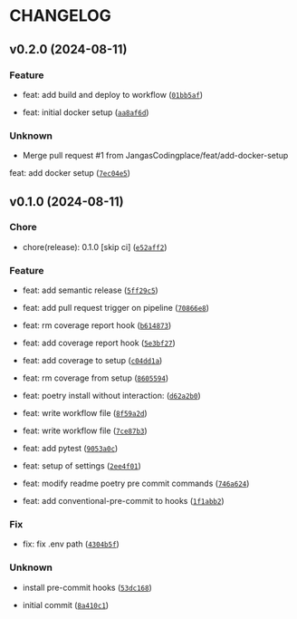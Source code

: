 # CHANGELOG

## v0.2.0 (2024-08-11)

### Feature

* feat: add build and deploy to workflow ([`01bb5af`](https://github.com/JangasCodingplace/bootstrap-academy-productive-python/commit/01bb5afebf253d0a51ef68b0aa5f98ad56794b3d))

* feat: initial docker setup ([`aa8af6d`](https://github.com/JangasCodingplace/bootstrap-academy-productive-python/commit/aa8af6da3195653a5af45966c68f78440055f163))

### Unknown

* Merge pull request #1 from JangasCodingplace/feat/add-docker-setup

feat: add docker setup ([`7ec04e5`](https://github.com/JangasCodingplace/bootstrap-academy-productive-python/commit/7ec04e5020c782afd7f3d8bbc251fbce621555ab))

## v0.1.0 (2024-08-11)

### Chore

* chore(release): 0.1.0 [skip ci] ([`e52aff2`](https://github.com/JangasCodingplace/bootstrap-academy-productive-python/commit/e52aff2cc0c2ef44fad09422b642c6778244b087))

### Feature

* feat: add semantic release ([`5ff29c5`](https://github.com/JangasCodingplace/bootstrap-academy-productive-python/commit/5ff29c5c15d5a39e73deb28307a52fb56f1b205f))

* feat: add pull request trigger on pipeline ([`70866e8`](https://github.com/JangasCodingplace/bootstrap-academy-productive-python/commit/70866e801a3d31ffb1d1e0ad87244d605ffe409a))

* feat: rm coverage report hook ([`b614873`](https://github.com/JangasCodingplace/bootstrap-academy-productive-python/commit/b614873afbbfdae715691f1345c1dc153165f4b8))

* feat: add coverage report hook ([`5e3bf27`](https://github.com/JangasCodingplace/bootstrap-academy-productive-python/commit/5e3bf27d3c81efdf3dcc778136ed187ff98956c8))

* feat: add coverage to setup ([`c04dd1a`](https://github.com/JangasCodingplace/bootstrap-academy-productive-python/commit/c04dd1a61a4bf21dd4922532bd257cc2af21cd5e))

* feat: rm coverage from setup ([`8605594`](https://github.com/JangasCodingplace/bootstrap-academy-productive-python/commit/8605594de5e999f12427d2ac9b5f234846c1d0df))

* feat: poetry install without interaction: ([`d62a2b0`](https://github.com/JangasCodingplace/bootstrap-academy-productive-python/commit/d62a2b09d3eb27c641d7d3f93942f5507a1236d8))

* feat: write workflow file ([`8f59a2d`](https://github.com/JangasCodingplace/bootstrap-academy-productive-python/commit/8f59a2d7d4571a68ce8ede293f99704ce73aa4fb))

* feat: write workflow file ([`7ce87b3`](https://github.com/JangasCodingplace/bootstrap-academy-productive-python/commit/7ce87b3a63c5c721d46a3b53a454cd835aa4bd48))

* feat: add pytest ([`9053a0c`](https://github.com/JangasCodingplace/bootstrap-academy-productive-python/commit/9053a0c0498f45c157ab749f1a52b228a6246b97))

* feat: setup of settings ([`2ee4f01`](https://github.com/JangasCodingplace/bootstrap-academy-productive-python/commit/2ee4f01775eea2afb6567ec8af3ab6ce22fde7fc))

* feat: modify readme poetry pre commit commands ([`746a624`](https://github.com/JangasCodingplace/bootstrap-academy-productive-python/commit/746a6248c8a21cd5acd04f48edaa9e6f284bbf88))

* feat: add conventional-pre-commit to hooks ([`1f1abb2`](https://github.com/JangasCodingplace/bootstrap-academy-productive-python/commit/1f1abb2cdf04a448431e8895dbcea3a68b5c5db6))

### Fix

* fix: fix .env path ([`4304b5f`](https://github.com/JangasCodingplace/bootstrap-academy-productive-python/commit/4304b5fa69745def588e481c447352b66aebd915))

### Unknown

* install pre-commit hooks ([`53dc168`](https://github.com/JangasCodingplace/bootstrap-academy-productive-python/commit/53dc1681dacf09f21a20efaf6afd7410be279ca4))

* initial commit ([`8a410c1`](https://github.com/JangasCodingplace/bootstrap-academy-productive-python/commit/8a410c16bc4c47724eb8cd7ca6286b3f1cca1fbd))
